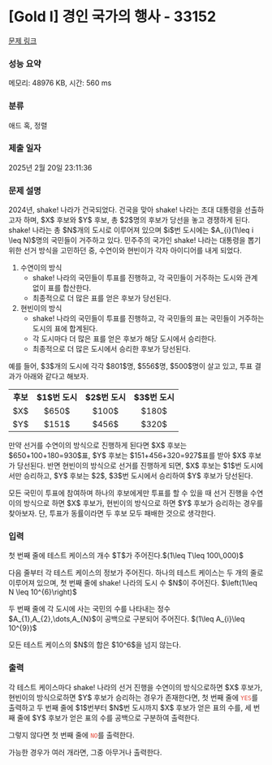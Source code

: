 # [Gold I] 경인 국가의 행사 - 33152 

[문제 링크](https://www.acmicpc.net/problem/33152) 

### 성능 요약

메모리: 48976 KB, 시간: 560 ms

### 분류

애드 혹, 정렬

### 제출 일자

2025년 2월 20일 23:11:36

### 문제 설명

<p>2024년, shake! 나라가 건국되었다. 건국을 맞아 shake! 나라는 초대 대통령을 선출하고자 하며, $X$ 후보와 $Y$ 후보, 총 $2$명의 후보가 당선을 놓고 경쟁하게 된다. shake! 나라는 총 $N$개의 도시로 이루어져 있으며 $i$번 도시에는 $A_{i}(1\leq i \leq N)$명의 국민들이 거주하고 있다. 민주주의 국가인 shake! 나라는 대통령을 뽑기 위한 선거 방식을 고민하던 중, 수연이와 현빈이가 각자 아이디어를 내게 되었다.</p>

<ol>
	<li>수연이의 방식
	<ul>
		<li>shake! 나라의 국민들이 투표를 진행하고, 각 국민들이 거주하는 도시와 관계 없이 표를 합산한다.</li>
		<li>최종적으로 더 많은 표를 얻은 후보가 당선된다.</li>
	</ul>
	</li>
	<li>현빈이의 방식
	<ul>
		<li>shake! 나라의 국민들이 투표를 진행하고, 각 국민들의 표는 국민들이 거주하는 도시의 표에 합계된다. </li>
		<li>각 도시마다 더 많은 표를 얻은 후보가 해당 도시에서 승리한다.</li>
		<li>최종적으로 더 많은 도시에서 승리한 후보가 당선된다.</li>
	</ul>
	</li>
</ol>

<p>예를 들어, $3$개의 도시에 각각 $801$명, $556$명, $500$명이 살고 있고, 투표 결과가 아래와 같다고 해보자.</p>

<table class="table table-bordered table-center-50">
	<tbody>
		<tr>
			<td style="text-align: center;"><strong>후보</strong></td>
			<td style="text-align: center;"><strong>$1$번 도시</strong></td>
			<td style="text-align: center;"><strong>$2$번 도시</strong></td>
			<td style="text-align: center;"><strong>$3$번 도시</strong></td>
		</tr>
		<tr>
			<td style="text-align: center;">$X$</td>
			<td style="text-align: center;">$650$</td>
			<td style="text-align: center;">$100$</td>
			<td style="text-align: center;">$180$</td>
		</tr>
		<tr>
			<td style="text-align: center;">$Y$</td>
			<td style="text-align: center;">$151$</td>
			<td style="text-align: center;">$456$</td>
			<td style="text-align: center;">$320$</td>
		</tr>
	</tbody>
</table>

<p>만약 선거를 수연이의 방식으로 진행하게 된다면 $X$ 후보는 $650+100+180=930$표, $Y$ 후보는 $151+456+320=927$표를 받아 $X$ 후보가 당선된다. 반면 현빈이의 방식으로 선거를 진행하게 되면, $X$ 후보는 $1$번 도시에서만 승리하고, $Y$ 후보는 $2$, $3$번 도시에서 승리하여 $Y$ 후보가 당선된다.</p>

<p>모든 국민이 투표에 참여하며 하나의 후보에게만 투표를 할 수 있을 때 선거 진행을 수연이의 방식으로 하면 $X$ 후보가, 현빈이의 방식으로 하면 $Y$ 후보가 승리하는 경우를 찾아보자. 단, 투표가 동률이라면 두 후보 모두 패배한 것으로 생각한다.</p>

### 입력 

 <p>첫 번째 줄에 테스트 케이스의 개수 $T$가 주어진다.$(1\leq T\leq 100\,000)$</p>

<p>다음 줄부터 각 테스트 케이스의 정보가 주어진다. 하나의 테스트 케이스는 두 개의 줄로 이루어져 있으며, 첫 번째 줄에 shake! 나라의 도시 수 $N$이 주어진다. $\left(1\leq N \leq 10^{6}\right)$</p>

<p>두 번째 줄에 각 도시에 사는 국민의 수를 나타내는 정수 $A_{1},A_{2},\dots,A_{N}$이 공백으로 구분되어 주어진다. $(1\leq A_{i}\leq 10^{9})$</p>

<p>모든 테스트 케이스의 $N$의 합은 $10^6$을 넘지 않는다.</p>

### 출력 

 <p>각 테스트 케이스마다 shake! 나라의 선거 진행을 수연이의 방식으로하면 $X$ 후보가, 현빈이의 방식으로하면 $Y$ 후보가 승리하는 경우가 존재한다면, 첫 번째 줄에 <span style="color:#e74c3c;"><code>YES</code></span>를 출력하고 두 번째 줄에 $1$번부터 $N$번 도시까지 $X$ 후보가 얻은 표의 수를, 세 번째 줄에 $Y$ 후보가 얻은 표의 수를 공백으로 구분하여 출력한다.</p>

<p>그렇지 않다면 첫 번째 줄에 <span style="color:#e74c3c;"><code>NO</code></span>를 출력한다.</p>

<p>가능한 경우가 여러 개라면, 그중 아무거나 출력한다.</p>


